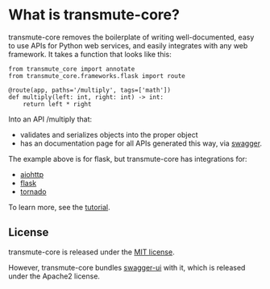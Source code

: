 # What is transmute-core?

transmute-core removes the boilerplate of writing well-documented, easy to use APIs for Python web services, and easily integrates with any web framework. It takes a function
that looks like this:

    from transmute_core import annotate
    from transmute_core.frameworks.flask import route

    @route(app, paths='/multiply', tags=['math'])
    def multiply(left: int, right: int) -> int:
        return left * right


Into an API /multiply that:

* validates and serializes objects into the proper object
* has an documentation page for all APIs generated this way, via [swagger](http://swagger.io/).

The example above is for flask, but transmute-core has integrations for:

* [aiohttp](https://github.com/toumorokoshi/aiohttp-transmute/)
* [flask](https://github.com/toumorokoshi/flask-transmute/)
* [tornado](http://www.tornadoweb.org/en/stable/)

To learn more, see the [tutorial](tutorial.md).

## License

transmute-core is released under the [MIT license](https://github.com/toumorokoshi/transmute-core/blob/master/LICENSE).

However, transmute-core bundles [swagger-ui](https://github.com/swagger-api/swagger-ui) with it, which is released under
the Apache2 license.